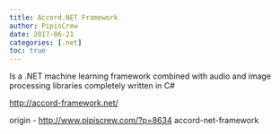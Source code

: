 ```yaml
---
title: Accord.NET Framework
author: PipisCrew
date: 2017-06-21
categories: [.net]
toc: true
---
```


Is a .NET machine learning framework combined with audio and image processing libraries completely written in C#

http://accord-framework.net/

origin - http://www.pipiscrew.com/?p=8634 accord-net-framework